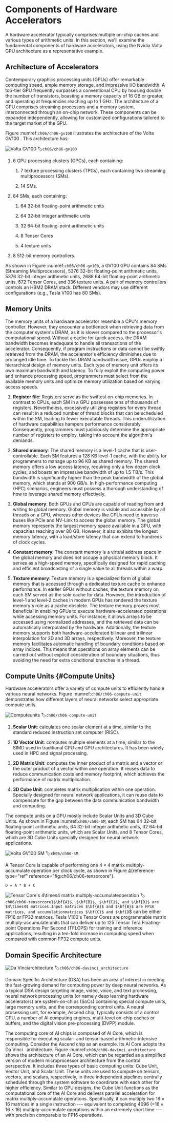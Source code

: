 # Components of Hardware Accelerators

A hardware accelerator typically comprises multiple on-chip caches and
various types of arithmetic units. In this section, we'll examine the
fundamental components of hardware accelerators, using the Nvidia Volta
GPU architecture as a representative example.

## Architecture of Accelerators

Contemporary graphics processing units (GPUs) offer remarkable computing
speed, ample memory storage, and impressive I/O bandwidth. A top-tier
GPU frequently surpasses a conventional CPU by housing double the number
of transistors, boasting a memory capacity of 16 GB or greater, and
operating at frequencies reaching up to 1 GHz. The architecture of a GPU
comprises streaming processors and a memory system, interconnected
through an on-chip network. These components can be expanded
independently, allowing for customized configurations tailored to the
target market of the GPU.

Figure :numref:`ch06/ch06-gv100` illustrates the architecture of the
Volta GV100 . This architecture has:

![Volta GV100](../img/ch06/V100.png)
:label:`ch06/ch06-gv100`

1.  6 GPU processing clusters (GPCs), each containing:

    1.  7 texture processing clusters (TPCs), each containing two
        streaming multiprocessors (SMs).

    2.  14 SMs.

2.  84 SMs, each containing:

    1.  64 32-bit floating-point arithmetic units

    2.  64 32-bit integer arithmetic units

    3.  32 64-bit floating-point arithmetic units

    4.  8 Tensor Cores

    5.  4 texture units

3.  8 512-bit memory controllers.

As shown in Figure :numref:`ch06/ch06-gv100`, a GV100 GPU contains 84 SMs (Streaming
Multiprocessors), 5376 32-bit floating-point arithmetic units, 5376
32-bit integer arithmetic units, 2688 64-bit floating-point arithmetic
units, 672 Tensor Cores, and 336 texture units. A pair of memory
controllers controls an HBM2 DRAM stack. Different vendors may use
different configurations (e.g., Tesla V100 has 80 SMs).

## Memory Units

The memory units of a hardware accelerator resemble a CPU's memory
controller. However, they encounter a bottleneck when retrieving data
from the computer system's DRAM, as it is slower compared to the
processor's computational speed. Without a cache for quick access, the
DRAM bandwidth becomes inadequate to handle all transactions of the
accelerator. Consequently, if program instructions or data cannot be
swiftly retrieved from the DRAM, the accelerator's efficiency diminishes
due to prolonged idle time. To tackle this DRAM bandwidth issue, GPUs
employ a hierarchical design of memory units. Each type of memory unit
offers its own maximum bandwidth and latency. To fully exploit the
computing power and enhance processing speed, programmers must select
from the available memory units and optimize memory utilization based on
varying access speeds.

1.  **Register file**: Registers serve as the swiftest on-chip memories.
    In contrast to CPUs, each SM in a GPU possesses tens of thousands of
    registers. Nevertheless, excessively utilizing registers for every
    thread can result in a reduced number of thread blocks that can be
    scheduled within the SM, leading to fewer executable threads. This
    underutilization of hardware capabilities hampers performance
    considerably. Consequently, programmers must judiciously determine
    the appropriate number of registers to employ, taking into account
    the algorithm's demands.

2.  **Shared memory**: The shared memory is a level-1 cache that is
    user-controllable. Each SM features a 128 KB level-1 cache, with the
    ability for programmers to manage up to 96 KB as shared memory. The
    shared memory offers a low access latency, requiring only a few
    dozen clock cycles, and boasts an impressive bandwidth of up to 1.5
    TB/s. This bandwidth is significantly higher than the peak bandwidth
    of the global memory, which stands at 900 GB/s. In high-performance
    computing (HPC) scenarios, engineers must possess a thorough
    understanding of how to leverage shared memory effectively.

3.  **Global memory**: Both GPUs and CPUs are capable of reading from
    and writing to global memory. Global memory is visible and
    accessible by all threads on a GPU, whereas other devices like CPUs
    need to traverse buses like PCIe and NV-Link to access the global
    memory. The global memory represents the largest memory space
    available in a GPU, with capacities reaching over 80 GB. However, it
    also exhibits the longest memory latency, with a load/store latency
    that can extend to hundreds of clock cycles.

4.  **Constant memory**: The constant memory is a virtual address space
    in the global memory and does not occupy a physical memory block. It
    serves as a high-speed memory, specifically designed for rapid
    caching and efficient broadcasting of a single value to all threads
    within a warp.

5.  **Texture memory**: Texture memory is a specialized form of global
    memory that is accessed through a dedicated texture cache to enhance
    performance. In earlier GPUs without caches, the texture memory on
    each SM served as the sole cache for data. However, the introduction
    of level-1 and level-2 caches in modern GPUs has rendered the
    texture memory's role as a cache obsolete. The texture memory proves
    most beneficial in enabling GPUs to execute hardware-accelerated
    operations while accessing memory units. For instance, it allows
    arrays to be accessed using normalized addresses, and the retrieved
    data can be automatically interpolated by the hardware.
    Additionally, the texture memory supports both hardware-accelerated
    bilinear and trilinear interpolation for 2D and 3D arrays,
    respectively. Moreover, the texture memory facilitates automatic
    handling of boundary conditions based on array indices. This means
    that operations on array elements can be carried out without
    explicit consideration of boundary situations, thus avoiding the
    need for extra conditional branches in a thread.

## Compute Units {#Compute Units}

Hardware accelerators offer a variety of compute units to efficiently
handle various neural networks.
Figure :numref:`ch06/ch06-compute-unit` demonstrates how different
layers of neural networks select appropriate compute units.

![Computeunits](../img/ch06/compute_unit.png)
:label:`ch06/ch06-compute-unit`

1.  **Scalar Unit**: calculates one scalar element at a time, similar to
    the standard reduced instruction set computer (RISC).

2.  **1D Vector Unit**: computes multiple elements at a time, similar to
    the SIMD used in traditional CPU and GPU architectures. It has been
    widely used in HPC and signal processing.

3.  **2D Matrix Unit**: computes the inner product of a matrix and a
    vector or the outer product of a vector within one operation. It
    reuses data to reduce communication costs and memory footprint,
    which achieves the performance of matrix multiplication.

4.  **3D Cube Unit**: completes matrix multiplication within one
    operation. Specially designed for neural network applications, it
    can reuse data to compensate for the gap between the data
    communication bandwidth and computing.

The compute units on a GPU mostly include Scalar Units and 3D Cube
Units. As shown in Figure :numref:`ch06/ch06-SM`, each SM has 64 32-bit floating-point
arithmetic units, 64 32-bit integer arithmetic units, 32 64-bit
floating-point arithmetic units, which are Scalar Units, and 8 Tensor
Cores, which are 3D Cube Units specially designed for neural network
applications.

![Volta GV100 SM](../img/ch06/SM.png)
:label:`ch06/ch06-SM`

A Tensor Core is capable of performing one $4\times4$ matrix
multiply-accumulate operation per clock cycle, as shown in
Figure [4](#fig:ch06/ch06-tensorcore){reference-type="ref"
reference="fig:ch06/ch06-tensorcore"}.

    D = A * B + C

![Tensor Core's $4\times4$ matrix multiply-accumulateoperation](../img/ch06/tensor_core.png)
:label:`ch06/ch06-tensorcore}$\bf{A}$, $\bf{B}$, $\bf{C}$, and $\bf{D}$ are $4\times4$ matrices.Input matrices $\bf{A}$ and $\bf{B}$ are FP16 matrices, and accumulationmatrices $\bf{C}$ and $\bf{D`$ can be either FP16 or FP32 matrices.
Tesla V100's Tensor Cores are programmable matrix multiply-accumulate
units that can deliver up to 125 Tensor Tera Floating-point Operations
Per Second (TFLOPS) for training and inference applications, resulting
in a ten-fold increase in computing speed when compared with common FP32
compute units.

## Domain Specific Architecture

![Da Vinciarchitecture](../img/ch06/davinci_architecture.png)
:label:`ch06/ch06-davinci_architecture`

Domain Specific Architecture (DSA) has been an area of interest in
meeting the fast-growing demand for computing power by deep neural
networks. As a typical DSA design targeting image, video, voice, and
text processing, neural network processing units (or namely deep
learning hardware accelerators) are system-on-chips (SoCs) containing
special compute units, large memory units, and the corresponding control
units. A neural processing unit, for example, Ascend chip, typically
consists of a control CPU, a number of AI computing engines, multi-level
on-chip caches or buffers, and the digital vision pre-processing (DVPP)
module.

The computing core of AI chips is composed of AI Core, which is
responsible for executing scalar- and tensor-based arithmetic-intensive
computing. Consider the Ascend chip as an example. Its AI Core adopts
the Da Vinci   architecture.
Figure :numref:`ch06/ch06-davinci_architecture` shows the architecture
of an AI Core, which can be regarded as a simplified version of modern
microprocessor architecture from the control perspective. It includes
three types of basic computing units: Cube Unit, Vector Unit, and Scalar
Unit. These units are used to compute on tensors, vectors, and scalars,
respectively, in three independent pipelines centrally scheduled through
the system software to coordinate with each other for higher efficiency.
Similar to GPU designs, the Cube Unit functions as the computational
core of the AI Core and delivers parallel acceleration for matrix
multiply-accumulate operations. Specifically, it can multiply two
$16\times16$ matrices in a single instruction --- equivalent to
completing 4096 (=$16\times16\times16$) multiply-accumulate operations
within an extremely short time --- with precision comparable to FP16
operations.
